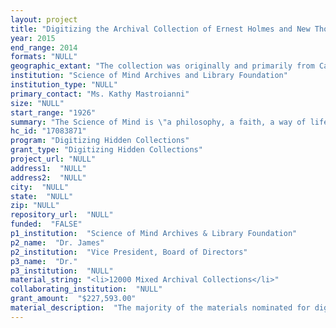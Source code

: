 ```yaml
--- 
layout: project 
title: "Digitizing the Archival Collection of Ernest Holmes and New Thought History for Worldwide Distribution and Accessibility"
year: 2015
end_range: 2014
formats: "NULL"
geographic_extant: "The collection was originally and primarily from California. Donations have also been received from worldwide sources."
institution: "Science of Mind Archives and Library Foundation"
institution_type: "NULL"
primary_contact: "Ms. Kathy Mastroianni"
size: "NULL"
start_range: "1926"
summary: "The Science of Mind is \"a philosophy, a faith, a way of life\" that impacts lives worldwide. The unique archival history and manuscripts of Ernest Holmes, the founder of Science of Mind, as well as other founding leaders of New Thought History are safely kept at the Science of Mind Archives and Library Foundation (SOM Archives). Since this collection is in paper, film, audio and photographic format and stored in boxes, this important scholarly work cannot be fully utilized until it is digitized and available on the internet. The SOM Archives is repository of documented history for a movement spanning over 100 years for which this Archive is the only existing source. The materials are utilized by churches, ministers and practitioners, universities, ministerial students, researchers, and spiritual seekers worldwide. Because few such resources exist, we are the hub of this information, making this project extremely viable and valuable."
hc_id: "17083871"
program: "Digitizing Hidden Collections"
grant_type: "Digitizing Hidden Collections"
project_url: "NULL"
address1:  "NULL"
address2:  "NULL"
city:  "NULL"
state:  "NULL"
zip: "NULL"
repository_url:  "NULL"
funded:  "FALSE"
p1_institution:  "Science of Mind Archives & Library Foundation"
p2_name:  "Dr. James"
p2_institution:  "Vice President, Board of Directors"
p3_name:  "Dr."
p3_institution:  "NULL"
material_string: "<li>12000 Mixed Archival Collections</li>"
collaborating_institution:  "NULL"
grant_amount:  "$227,593.00"
material_description:  "The majority of the materials nominated for digitization originated from the manuscripts and publications of Ernest Holmes, founder of Science of Mind. His writing began in the early part of the 20th Century. His first major publication, the Science of Mind textbook, was in 1926. He soon started Science of Mind Magazine in 1927 (which currently has a total brand reach of 387,000 each month with advertisers that include Hay House). Holmes was very prolific, producing a variety of items, from books, radio talks, poems, and magazines. He also created curricula for an entire educational program that still provides support for churches, practitioners, ministerial students and the general public. In addition, the collection includes rare audio recordings of classes given by another leader in the Science of Mind movement, Dr. Raymond Charles Barker. \n\n\n\nThe historical materials in the SOM Archives' have been collected from individuals, institutions, publishers and churches for more than 90 years. In particular, this effort was formally propelled by Dr. Marilyn Leo and her husband Dr. Richard Leo in 1998. They finally established a 501 (c) (3) nonprofit organization in 2007. Over the years, people have spent thousands of volunteer hours to establish this collection. Organizational materials related to the United Church of Religious Science as well as other Religious Science organizations (such as valuable historical board meeting documents) have also been collected and preserved."
---
```

